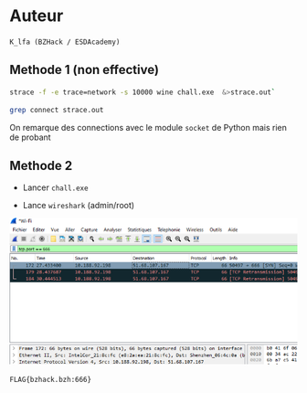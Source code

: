 # Auteur

`K_lfa (BZHack / ESDAcademy)`

## Methode 1 (non effective)

```bash
strace -f -e trace=network -s 10000 wine chall.exe  &>strace.out`
```

```bash
grep connect strace.out
```

On remarque des connections avec le module `socket` de Python mais rien de probant

## Methode 2

- Lancer `chall.exe`

- Lance `wireshark` (admin/root)

![](./flag.png)

`FLAG{bzhack.bzh:666}`
